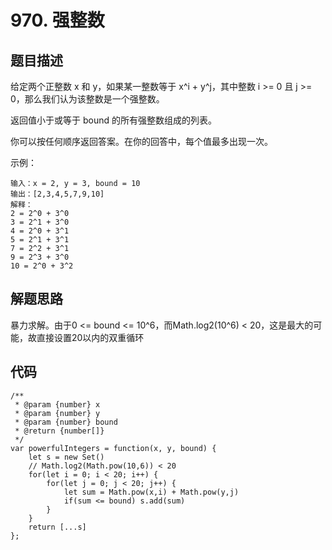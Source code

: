 # 970. 强整数

## 题目描述
给定两个正整数 x 和 y，如果某一整数等于 x^i + y^j，其中整数 i >= 0 且 j >= 0，那么我们认为该整数是一个强整数。

返回值小于或等于 bound 的所有强整数组成的列表。

你可以按任何顺序返回答案。在你的回答中，每个值最多出现一次。

示例：
```
输入：x = 2, y = 3, bound = 10
输出：[2,3,4,5,7,9,10]
解释： 
2 = 2^0 + 3^0
3 = 2^1 + 3^0
4 = 2^0 + 3^1
5 = 2^1 + 3^1
7 = 2^2 + 3^1
9 = 2^3 + 3^0
10 = 2^0 + 3^2
```

## 解题思路
暴力求解。由于0 <= bound <= 10^6，而Math.log2(10^6) < 20，这是最大的可能，故直接设置20以内的双重循环

## 代码
```
/**
 * @param {number} x
 * @param {number} y
 * @param {number} bound
 * @return {number[]}
 */
var powerfulIntegers = function(x, y, bound) {
    let s = new Set()
    // Math.log2(Math.pow(10,6)) < 20
    for(let i = 0; i < 20; i++) {
        for(let j = 0; j < 20; j++) {
            let sum = Math.pow(x,i) + Math.pow(y,j)
            if(sum <= bound) s.add(sum)
        }
    }
    return [...s]
};
```